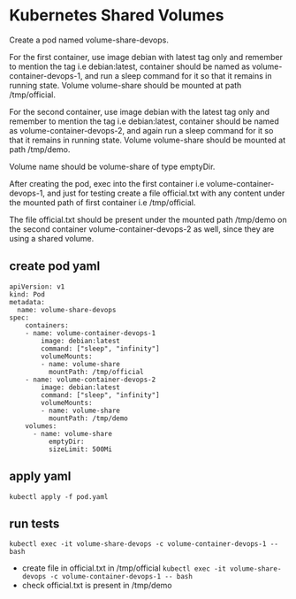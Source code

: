 # Kubernetes Shared Volumes
Create a pod named volume-share-devops.

For the first container, use image debian with latest tag only and remember to mention the tag i.e debian:latest, container should be named as volume-container-devops-1, and run a sleep command for it so that it remains in running state. Volume volume-share should be mounted at path /tmp/official.

For the second container, use image debian with the latest tag only and remember to mention the tag i.e debian:latest, container should be named as volume-container-devops-2, and again run a sleep command for it so that it remains in running state. Volume volume-share should be mounted at path /tmp/demo.

Volume name should be volume-share of type emptyDir.

After creating the pod, exec into the first container i.e volume-container-devops-1, and just for testing create a file official.txt with any content under the mounted path of first container i.e /tmp/official.

The file official.txt should be present under the mounted path /tmp/demo on the second container volume-container-devops-2 as well, since they are using a shared volume.

## create pod yaml
```
apiVersion: v1
kind: Pod
metadata:
  name: volume-share-devops
spec:
    containers:
    - name: volume-container-devops-1
        image: debian:latest
        command: ["sleep", "infinity"]
        volumeMounts:
        - name: volume-share
          mountPath: /tmp/official
    - name: volume-container-devops-2
        image: debian:latest
        command: ["sleep", "infinity"]
        volumeMounts:
        - name: volume-share
          mountPath: /tmp/demo
    volumes:
      - name: volume-share
          emptyDir:
          sizeLimit: 500Mi
```
## apply yaml
`kubectl apply -f pod.yaml`
## run tests
`kubectl exec -it volume-share-devops -c volume-container-devops-1 -- bash`
* create file in official.txt in /tmp/official
`kubectl exec -it volume-share-devops -c volume-container-devops-1 -- bash`
* check official.txt is present in /tmp/demo